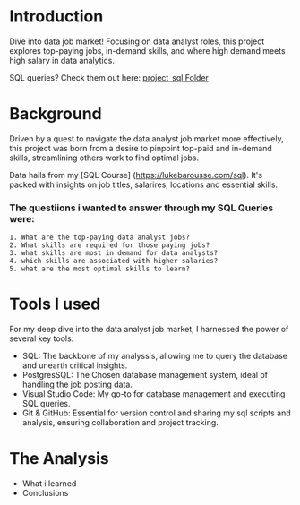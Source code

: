 # Introduction 
Dive into data job market! Focusing on data analyst roles, this project explores top-paying jobs, in-demand skills, and where high demand meets high salary in data analytics. 

SQL queries?  Check them out here: [project_sql Folder](/project_sql/)

# Background
Driven by a quest to navigate the data analyst job market more effectively, this project was born from a desire to pinpoint top-paid and in-demand skills, streamlining others work to find optimal jobs. 

Data hails from my [SQL Course] (https://lukebarousse.com/sql). It's packed with insights on job titles, salarires, locations and essential skills.

### The questiions i wanted to answer through my SQL Queries were: 
    1. What are the top-paying data analyst jobs? 
    2. What skills are required for those paying jobs? 
    3. what skills are most in demand for data analysts? 
    4. which skills are associated with higher salaries? 
    5. what are the most optimal skills to learn? 
    
# Tools I used
For my deep dive into the data analyst job market, I harnessed the power of several key tools: 

- SQL: The backbone of my analyssis, allowing me to query the database and unearth critical insights.  
- PostgresSQL: The Chosen database management system, ideal of handling the job posting data. 
- Visual Studio Code: My go-to for database management and executing SQL queries.
- Git & GitHub: Essential for version control and sharing my sql scripts and analysis, ensuring collaboration and project tracking. 

# The Analysis
- What i learned
- Conclusions
